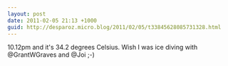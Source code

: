 ```yaml
---
layout: post
date: 2011-02-05 21:13 +1000
guid: http://desparoz.micro.blog/2011/02/05/t33845628085731328.html
---
```

10.12pm and it's 34.2 degrees Celsius. Wish I was ice diving with @GrantWGraves and @Joi ;-)
